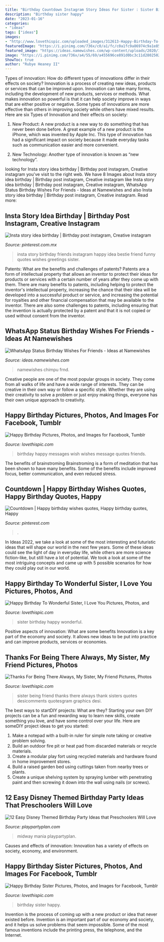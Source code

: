 ```yaml
---
title: "Birthday Countdown Instagram Story Ideas For Sister : Sister Birthday Happy Wonderful"
description: "Birthday sister happy"
date: "2023-01-16"
categories:
- "ideas"
tags: ["ideas"]
images:
- "http://www.lovethispic.com/uploaded_images/312613-Happy-Birthday-To-Wonderful-Sister-I-Love-You.jpg"
featuredImage: "https://i.pinimg.com/736x/c0/a1/fc/c0a1fc9a86974c9a1e851afabbe7b46a.jpg"
featured_image: "https://ideas.namewishes.com/wp-content/uploads/2020/12/1403a7db67813e0f9c3ca4d43348831c.jpg"
image: "https://i.pinimg.com/736x/a4/55/69/a455696ce891d0bc3c11d2802502a668.jpg"
ShowToc: true
author: "Rubye Heaney II"
---
```



Types of innovation: How do different types of innovations differ in their effects on society?
Innovation is a process of creating new ideas, products or services that can be improved upon. Innovation can take many forms, including the development of new products, services or methods. What makes innovation so powerful is that it can help society improve in ways that are either positive or negative. Some types of innovations are more effective than others in improving society while others have mixed results. Here are six Types of Innovation and their effects on society: 
1) New Product: A new product is a new way to do something that has never been done before. A great example of a new product is the iPhone, which was invented by Apple Inc. This type of innovation has had a significant impact on society because it made everyday tasks such as communication easier and more convenient. 

2) New Technology: Another type of innovation is known as “new technology”.

	

		
looking for Insta story idea birthday | Birthday post instagram, Creative instagram you've visit to the right web. We have 8 Images about Insta story idea birthday | Birthday post instagram, Creative instagram like Insta story idea birthday | Birthday post instagram, Creative instagram, WhatsApp Status Birthday Wishes For Friends - Ideas at Namewishes and also Insta story idea birthday | Birthday post instagram, Creative instagram. Read more:
		
    
## Insta Story Idea Birthday | Birthday Post Instagram, Creative Instagram

<img loading=lazy src="https://i.pinimg.com/736x/a4/55/69/a455696ce891d0bc3c11d2802502a668.jpg" onerror="this.onerror=null;this.src='https://tse2.mm.bing.net/th?id=OIP.A2gB17XHe0t2O5QXzDuQ5gHaNK&amp;pid=15.1';" alt="Insta story idea birthday | Birthday post instagram, Creative instagram">

_Source: pinterest.com.mx_

>insta story birthday friends instagram happy idea bestie friend funny quotes wishes greetings sister. 

	

Patents: What are the benefits and challenges of patents?
Patents are a form of intellectual property that allows an inventor to protect their ideas for products or services with a certain number of years after they come up with them. There are many benefits to patents, including helping to protect the inventor's intellectual property, increasing the chance that their idea will be developed into a successful product or service, and increasing the potential for royalties and other financial compensation that may be available to the inventor. There are also some challenges to patents, including ensuring that the invention is actually protected by a patent and that it is not copied or used without consent from the inventor.

    
## WhatsApp Status Birthday Wishes For Friends - Ideas At Namewishes

<img loading=lazy src="https://ideas.namewishes.com/wp-content/uploads/2020/12/1403a7db67813e0f9c3ca4d43348831c.jpg" onerror="this.onerror=null;this.src='https://tse2.mm.bing.net/th?id=OIP.sKo9fmpLYmUVTIjlvOaaIwHaLH&amp;pid=15.1';" alt="WhatsApp Status Birthday Wishes For Friends - Ideas at Namewishes">

_Source: ideas.namewishes.com_

>namewishes chimpu frnd. 

	

Creative people are one of the most popular groups in society. They come from all walks of life and have a wide range of interests. They can be creative in their own way or follow a specific style. Whether they are using their creativity to solve a problem or just enjoy making things, everyone has their own unique approach to creativity.

    
## Happy Birthday Pictures, Photos, And Images For Facebook, Tumblr

<img loading=lazy src="http://www.lovethispic.com/uploaded_images/271988-Happy-Birthday.JPG" onerror="this.onerror=null;this.src='https://tse3.mm.bing.net/th?id=OIP.qUwrerAI8wmE4lEKeLhywAHaFW&amp;pid=15.1';" alt="Happy Birthday Pictures, Photos, and Images for Facebook, Tumblr">

_Source: lovethispic.com_

>birthday happy messages wish wishes message quotes friends. 

	

The benefits of brainstroming
Brainstroming is a form of meditation that has been shown to have many benefits. Some of the benefits include improved focus, better communication, and even reduced stress.

    
## Countdown | Happy Birthday Wishes Quotes, Happy Birthday Quotes, Happy

<img loading=lazy src="https://i.pinimg.com/736x/c0/a1/fc/c0a1fc9a86974c9a1e851afabbe7b46a.jpg" onerror="this.onerror=null;this.src='https://tse4.mm.bing.net/th?id=OIP.EsWXmW2TqTk-nltHu1MxYgHaMW&amp;pid=15.1';" alt="Countdown | Happy birthday wishes quotes, Happy birthday quotes, Happy">

_Source: pinterest.com_

>. 

	

In Ideas 2022, we take a look at some of the most interesting and futuristic ideas that will shape our world in the next few years. Some of these ideas could see the light of day in everyday life, while others are more science fiction-like, but still have a lot of potential. We took a look at some of the most intriguing concepts and came up with 5 possible scenarios for how they could play out in our world.

    
## Happy Birthday To Wonderful Sister, I Love You Pictures, Photos, And

<img loading=lazy src="http://www.lovethispic.com/uploaded_images/312613-Happy-Birthday-To-Wonderful-Sister-I-Love-You.jpg" onerror="this.onerror=null;this.src='https://tse2.mm.bing.net/th?id=OIP.sWb9j3l9gxWar2YyuM-IVwHaGw&amp;pid=15.1';" alt="Happy Birthday To Wonderful Sister, I Love You Pictures, Photos, and">

_Source: lovethispic.com_

>sister birthday happy wonderful. 

	

Positive aspects of innovation: What are some benefits
Innovation is a key part of the economy and society. It allows new ideas to be put into practice and can improve products, services or economies.

    
## Thanks For Being There Always, My Sister, My Friend Pictures, Photos

<img loading=lazy src="http://www.lovethispic.com/uploaded_images/137120-Thanks-For-Being-There-Always-My-Sister-My-Friend.gif" onerror="this.onerror=null;this.src='https://tse4.mm.bing.net/th?id=OIP.366XSkpkimj2jZ8bANJRAwHaEC&amp;pid=15.1';" alt="Thanks For Being There Always, My Sister, My Friend Pictures, Photos">

_Source: lovethispic.com_

>sister being friend thanks there always thank sisters quotes desicomments quotesgram graphics desi. 

	

The best ways to startDIY projects: What are they?
Starting your own DIY projects can be a fun and rewarding way to learn new skills, create something you love, and have some control over your life. Here are someDIY project ideas to get you started: 
1. Make a notepad with a built-in ruler for simple note taking or creative problem solving.
2. Build an outdoor fire pit or heat pad from discarded materials or recycle materials. 
3. Create a modular play fort using recycled materials and hardware found in home improvement stores. 
4. Build a raised garden bed using cuttings taken from nearby trees or plants. 
5. Create a unique shelving system by spraying lumber with penetrating paint and then screwing it down into the wall using nails (or screws).

    
## 12 Easy Disney Themed Birthday Party Ideas That Preschoolers Will Love

<img loading=lazy src="https://www.playpartyplan.com/wp-content/uploads/2017/04/Toy-Story-Midway-Mania-Games-25.jpg" onerror="this.onerror=null;this.src='https://tse3.mm.bing.net/th?id=OIP.MFck9tayTjMKRdZ0DEQvSQHaLH&amp;pid=15.1';" alt="12 Easy Disney Themed Birthday Party Ideas that Preschoolers Will Love">

_Source: playpartyplan.com_

>midway mania playpartyplan. 

	

Causes and effects of innovation:
Innovation has a variety of effects on society, economy, and environment.

    
## Happy Birthday Sister Pictures, Photos, And Images For Facebook, Tumblr

<img loading=lazy src="http://www.lovethispic.com/uploaded_images/273301-Happy-Birthday-Sister.jpg" onerror="this.onerror=null;this.src='https://tse3.mm.bing.net/th?id=OIP.6oYCu3zimOYJKFF1jF1p8QHaEK&amp;pid=15.1';" alt="Happy Birthday Sister Pictures, Photos, and Images for Facebook, Tumblr">

_Source: lovethispic.com_

>birthday sister happy. 

	

Invention is the process of coming up with a new product or idea that never existed before. Invention is an important part of our economy and society, and it helps us solve problems that seem impossible. Some of the most famous inventions include the printing press, the telephone, and the Internet.


